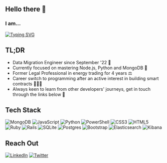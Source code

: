 <h2><strong>Hello there 🧤</strong></h2>
<h3>I am...</h3>

<a href="#"><img src="https://readme-typing-svg.herokuapp.com?font=IBM+Plex+Mono&size=14&duration=3000&pause=60&color=00ad68&height=35&lines=a+former+commodity+contract+specialist;obsessed+with+Chelsea+Football+Club;...+always+looking+for+delicious+vegan+food;hoping+you+reach+out%2C+let's+build+together!" alt="Typing SVG" /></a>
<h2><strong>TL;DR</strong></h2>

- Data Migration Engineer since September '22 🌱
- Currently focused on mastering Node.js, Python and MongoDB 🦝
- Former Legal Professional in energy trading for 4 years ⚖️
- Career switch to programming after an active interest in building smart contracts 👨🏻‍💻 
- Always keen to learn from other developers' journeys, get in touch through the links below 🤝 

<h2><strong>Tech Stack</strong></h2>

![MongoDB](https://img.shields.io/badge/MongoDB-%234ea94b.svg?style=for-the-badge&logo=mongodb&logoColor=white) ![JavaScript](https://img.shields.io/badge/javascript-%23323330.svg?style=for-the-badge&logo=javascript&logoColor=%23F7DF1E) ![Python](https://img.shields.io/badge/python-3670A0?style=for-the-badge&logo=python&logoColor=ffdd54) ![PowerShell](https://img.shields.io/badge/PowerShell-%235391FE.svg?style=for-the-badge&logo=powershell&logoColor=white) ![CSS3](https://img.shields.io/badge/css3-%231572B6.svg?style=for-the-badge&logo=css3&logoColor=white) ![HTML5](https://img.shields.io/badge/html5-%23E34F26.svg?style=for-the-badge&logo=html5&logoColor=white) ![Ruby](https://img.shields.io/badge/ruby-%23CC342D.svg?style=for-the-badge&logo=ruby&logoColor=white) ![Rails](https://img.shields.io/badge/rails-%23CC0000.svg?style=for-the-badge&logo=ruby-on-rails&logoColor=white) ![SQLite](https://img.shields.io/badge/sqlite-%2307405e.svg?style=for-the-badge&logo=sqlite&logoColor=white) ![Postgres](https://img.shields.io/badge/postgres-%23316192.svg?style=for-the-badge&logo=postgresql&logoColor=white) ![Bootstrap](https://img.shields.io/badge/bootstrap-%23563D7C.svg?style=for-the-badge&logo=bootstrap&logoColor=white) ![Elasticsearch](https://img.shields.io/badge/Elastic_Search-005571?style=for-the-badge&logo=elasticsearch&logoColor=white) ![Kibana](https://img.shields.io/badge/Kibana-005571?style=for-the-badge&logo=Kibana&logoColor=white)

<h2><strong>Reach Out</strong></h2>

<a href="https://www.linkedin.com/in/alvaro-trujillo/"> ![LinkedIn](https://img.shields.io/badge/linkedin-%230077B5.svg?style=for-the-badge&logo=linkedin&logoColor=white)</a> <a href="https://twitter.com/TrujiCodes">![Twitter](https://img.shields.io/badge/Twitter-%231DA1F2.svg?style=for-the-badge&logo=Twitter&logoColor=white)</a>
